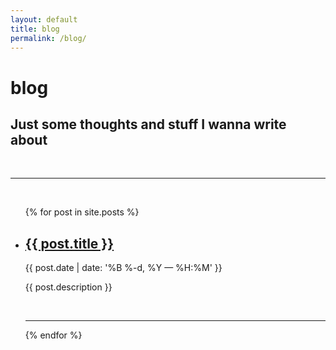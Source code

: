 ```yaml
---
layout: default
title: blog
permalink: /blog/
---
```


<div class="header-bar">
  <h1>blog</h1>
  <h2>Just some thoughts and stuff I wanna write about</h2>
  <br/>
  <hr>
  <br/>
</div>


<ul class="post-list">
    {% for post in site.posts %}
      <li>
        <h2><a class="post-title" href="{{ post.url | prepend: site.baseurl }}">{{ post.title }}</a></h2>
        <p class="post-meta">{{ post.date | date: '%B %-d, %Y — %H:%M' }}</p>
        <p>{{ post.description }}</p>
        <br/>
        <hr/>
      </li>
    {% endfor %}
</ul>